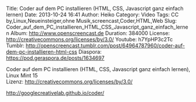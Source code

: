 Title: Coder auf dem PC installieren (HTML, CSS, Javascript ganz einfach lernen)
Date: 2013-10-24 16:41
Author: Heiko
Category: Video
Tags: CC by,Linux,Neueinsteiger,ohne Musik,screencast,Coder,HTML,Web
Slug: Coder_auf_dem_PC_installieren_HTML_CSS_Javascript_ganz_einfach_lernen
Album: http://www.openscreencast.de
Duration: 384000
License: http://creativecommons.org/licenses/by/3.0/
Youtube: h7YpHP3c2Tc
Tumblr: http://openscreencast.tumblr.com/post/64964787960/coder-auf-dem-pc-installieren-html-css
Diaspora: https://pod.geraspora.de/posts/1634697

Coder auf dem PC installieren (HTML, CSS, Javascript ganz einfach lernen),
Linux Mint 15  
Lizenz: <http://creativecommons.org/licenses/by/3.0/>  
  
<http://googlecreativelab.github.io/coder/>

